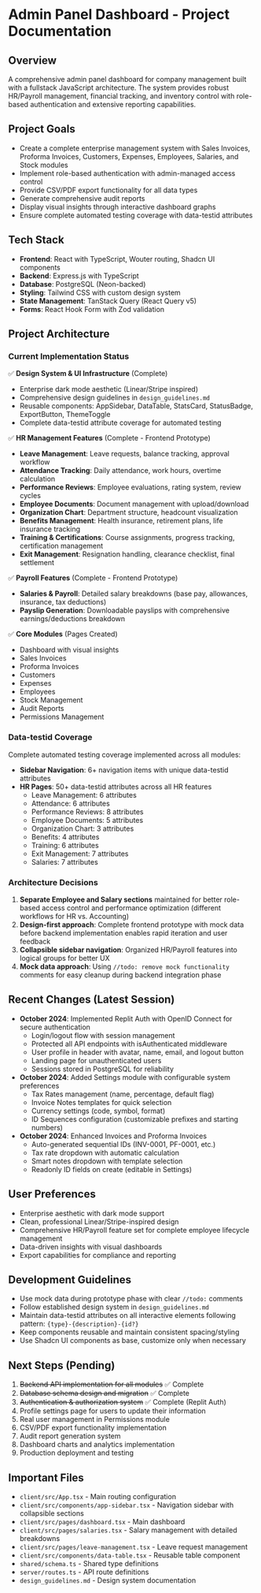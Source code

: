 # Admin Panel Dashboard - Project Documentation

## Overview
A comprehensive admin panel dashboard for company management built with a fullstack JavaScript architecture. The system provides robust HR/Payroll management, financial tracking, and inventory control with role-based authentication and extensive reporting capabilities.

## Project Goals
- Create a complete enterprise management system with Sales Invoices, Proforma Invoices, Customers, Expenses, Employees, Salaries, and Stock modules
- Implement role-based authentication with admin-managed access control
- Provide CSV/PDF export functionality for all data types
- Generate comprehensive audit reports
- Display visual insights through interactive dashboard graphs
- Ensure complete automated testing coverage with data-testid attributes

## Tech Stack
- **Frontend**: React with TypeScript, Wouter routing, Shadcn UI components
- **Backend**: Express.js with TypeScript
- **Database**: PostgreSQL (Neon-backed)
- **Styling**: Tailwind CSS with custom design system
- **State Management**: TanStack Query (React Query v5)
- **Forms**: React Hook Form with Zod validation

## Project Architecture

### Current Implementation Status
✅ **Design System & UI Infrastructure** (Complete)
- Enterprise dark mode aesthetic (Linear/Stripe inspired)
- Comprehensive design guidelines in `design_guidelines.md`
- Reusable components: AppSidebar, DataTable, StatsCard, StatusBadge, ExportButton, ThemeToggle
- Complete data-testid attribute coverage for automated testing

✅ **HR Management Features** (Complete - Frontend Prototype)
- **Leave Management**: Leave requests, balance tracking, approval workflow
- **Attendance Tracking**: Daily attendance, work hours, overtime calculation
- **Performance Reviews**: Employee evaluations, rating system, review cycles
- **Employee Documents**: Document management with upload/download
- **Organization Chart**: Department structure, headcount visualization
- **Benefits Management**: Health insurance, retirement plans, life insurance tracking
- **Training & Certifications**: Course assignments, progress tracking, certification management
- **Exit Management**: Resignation handling, clearance checklist, final settlement

✅ **Payroll Features** (Complete - Frontend Prototype)
- **Salaries & Payroll**: Detailed salary breakdowns (base pay, allowances, insurance, tax deductions)
- **Payslip Generation**: Downloadable payslips with comprehensive earnings/deductions breakdown

✅ **Core Modules** (Pages Created)
- Dashboard with visual insights
- Sales Invoices
- Proforma Invoices
- Customers
- Expenses
- Employees
- Stock Management
- Audit Reports
- Permissions Management

### Data-testid Coverage
Complete automated testing coverage implemented across all modules:
- **Sidebar Navigation**: 6+ navigation items with unique data-testid attributes
- **HR Pages**: 50+ data-testid attributes across all HR features
  - Leave Management: 6 attributes
  - Attendance: 6 attributes  
  - Performance Reviews: 8 attributes
  - Employee Documents: 5 attributes
  - Organization Chart: 3 attributes
  - Benefits: 4 attributes
  - Training: 6 attributes
  - Exit Management: 7 attributes
  - Salaries: 7 attributes

### Architecture Decisions
1. **Separate Employee and Salary sections** maintained for better role-based access control and performance optimization (different workflows for HR vs. Accounting)
2. **Design-first approach**: Complete frontend prototype with mock data before backend implementation enables rapid iteration and user feedback
3. **Collapsible sidebar navigation**: Organized HR/Payroll features into logical groups for better UX
4. **Mock data approach**: Using `//todo: remove mock functionality` comments for easy cleanup during backend integration phase

## Recent Changes (Latest Session)
- **October 2024**: Implemented Replit Auth with OpenID Connect for secure authentication
  - Login/logout flow with session management
  - Protected all API endpoints with isAuthenticated middleware  
  - User profile in header with avatar, name, email, and logout button
  - Landing page for unauthenticated users
  - Sessions stored in PostgreSQL for reliability
- **October 2024**: Added Settings module with configurable system preferences
  - Tax Rates management (name, percentage, default flag)
  - Invoice Notes templates for quick selection
  - Currency settings (code, symbol, format)
  - ID Sequences configuration (customizable prefixes and starting numbers)
- **October 2024**: Enhanced Invoices and Proforma Invoices
  - Auto-generated sequential IDs (INV-0001, PF-0001, etc.)
  - Tax rate dropdown with automatic calculation
  - Smart notes dropdown with template selection
  - Readonly ID fields on create (editable in Settings)

## User Preferences
- Enterprise aesthetic with dark mode support
- Clean, professional Linear/Stripe-inspired design
- Comprehensive HR/Payroll feature set for complete employee lifecycle management
- Data-driven insights with visual dashboards
- Export capabilities for compliance and reporting

## Development Guidelines
- Use mock data during prototype phase with clear `//todo:` comments
- Follow established design system in `design_guidelines.md`
- Maintain data-testid attributes on all interactive elements following pattern: `{type}-{description}-{id?}`
- Keep components reusable and maintain consistent spacing/styling
- Use Shadcn UI components as base, customize only when necessary

## Next Steps (Pending)
1. ~~Backend API implementation for all modules~~ ✅ Complete
2. ~~Database schema design and migration~~ ✅ Complete  
3. ~~Authentication & authorization system~~ ✅ Complete (Replit Auth)
4. Profile settings page for users to update their information
5. Real user management in Permissions module
6. CSV/PDF export functionality implementation
7. Audit report generation system
8. Dashboard charts and analytics implementation
9. Production deployment and testing

## Important Files
- `client/src/App.tsx` - Main routing configuration
- `client/src/components/app-sidebar.tsx` - Navigation sidebar with collapsible sections
- `client/src/pages/dashboard.tsx` - Main dashboard
- `client/src/pages/salaries.tsx` - Salary management with detailed breakdowns
- `client/src/pages/leave-management.tsx` - Leave request management
- `client/src/components/data-table.tsx` - Reusable table component
- `shared/schema.ts` - Shared type definitions
- `server/routes.ts` - API route definitions
- `design_guidelines.md` - Design system documentation
